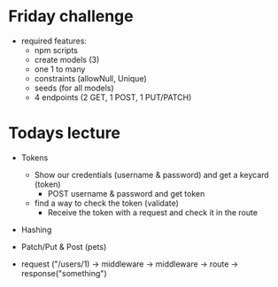 # Friday challenge
- required features:
    - npm scripts
    - create models (3)
    - one 1 to many
    - constraints (allowNull, Unique)
    - seeds (for all models)
    - 4 endpoints (2 GET, 1 POST, 1 PUT/PATCH)

# Todays lecture

- Tokens
    - Show our credentials (username & password) and get a keycard (token)
        - POST username & password and get token
    - find a way to check the token (validate)
        - Receive the token with a request and check it in the route
- Hashing
- Patch/Put & Post (pets)

- request ("/users/1) -> middleware -> middleware -> route -> response("something")